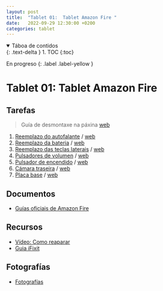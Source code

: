 ```yaml
---
layout: post
title:  "Tablet 01:  Tablet Amazon Fire "
date:   2022-09-29 12:30:00 +0200
categories: tablet
---
```


<details open markdown="block">
  <summary>
    Táboa de contidos
  </summary>
  {: .text-delta }
1. TOC
{:toc}
</details>

En progreso
{: .label .label-yellow }

# Tablet 01:  Tablet Amazon Fire  

## Tarefas
> Guía de desmontaxe na páxina [web](https://nadiemellamagallina.com/es/manuales/tablets-2/amazon-796/amazon-fire-797/)

1. [Reemplazo do autofalante]({{site.baseurl}}/taller/tablet/01/01_autofalante.pdf) / [web](https://nadiemellamagallina.com/es/manuales/tablets-2/amazon-796/amazon-fire-797/)
2.  [Reemplazo da bateria]({{site.baseurl}}/taller/tablet/01/02_remplazo_bateria.pdf)  / [web](https://nadiemellamagallina.com/es/manuales/tablets-2/amazon-796/amazon-fire-797/bater-a-6803)
3.  [Reemplazo das teclas laterais]({{site.baseurl}}/taller/tablet/01/03_teclas_laterais.pdf)  / [web](https://nadiemellamagallina.com/es/manuales/tablets-2/amazon-796/amazon-fire-797/teclas-laterales-6798)
4. [Pulsadores de volumen]({{site.baseurl}}/taller/tablet/01/04_pulsador_volumen.pdff)  / [web](https://nadiemellamagallina.com/es/manuales/tablets-2/amazon-796/amazon-fire-797/pulsadores-de-volumen-6796)
5. [Pulsador de encendido]({{site.baseurl}}/taller/tablet/01/05_pulsador_encendido.pdf)  / [web](https://nadiemellamagallina.com/es/manuales/tablets-2/amazon-796/amazon-fire-797/pulsador-de-encendido-6795)
6. [Cámara traseira]({{site.baseurl}}/taller/tablet/01/06_camara_traseira.pdf)  / [web](https://nadiemellamagallina.com/es/manuales/tablets-2/amazon-796/amazon-fire-797/c-mara-trasera-6797)
7. [Placa base]({{site.baseurl}}/taller/tablet/01/07_placa_base.pdf)   / [web](https://nadiemellamagallina.com/es/manuales/tablets-2/amazon-796/amazon-fire-797/placa-base-6804)


## Documentos
 - [Guías oficiais de Amazon Fire](https://www.amazon.es/gp/help/customer/display.html?nodeId=GSVHEM38SNSZE2HS)

 
## Recursos
 - [Vídeo: Como reaparar](https://www.youtube.com/watch?v=HBUFDZVnfdY&ab_channel=RepairsUniverse)
 - [Guia iFixit](https://es.ifixit.com/Gu%C3%ADa/Amazon+Fire+Tablet+(5th+Generation)+Repairability+Assessment/79137)

## Fotografías

 * [Fotografías]({{site.baseurl}}/taller/tablet/01/fotos/fotos.pdf)